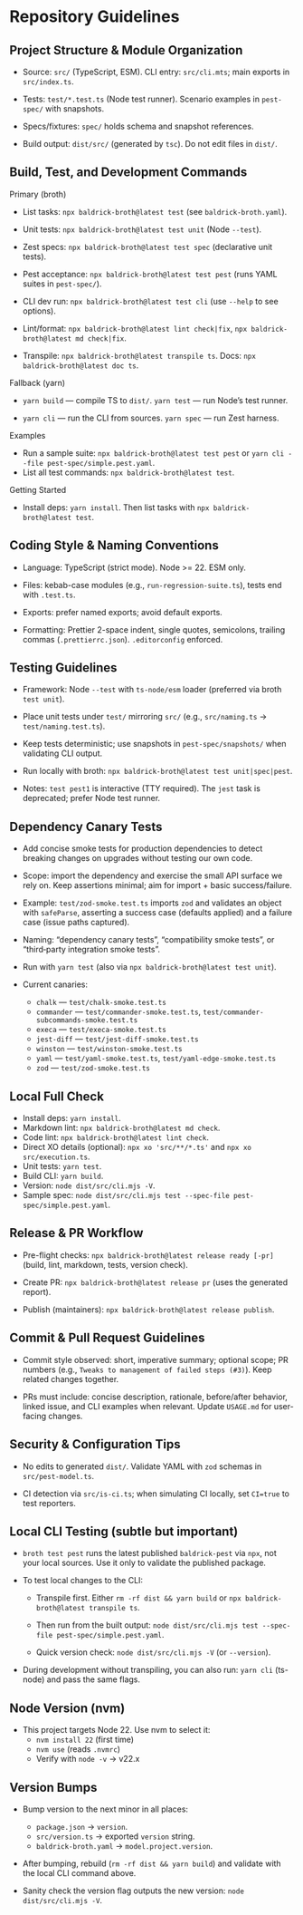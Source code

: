 # Repository Guidelines

## Project Structure & Module Organization

-   Source: `src/` (TypeScript, ESM). CLI entry: `src/cli.mts`; main
    exports in `src/index.ts`.

-   Tests: `test/*.test.ts` (Node test runner). Scenario examples in
    `pest-spec/` with snapshots.

-   Specs/fixtures: `spec/` holds schema and snapshot references.

-   Build output: `dist/src/` (generated by `tsc`). Do not edit files in
    `dist/`.

## Build, Test, and Development Commands

Primary (broth)

-   List tasks: `npx baldrick-broth@latest test` (see
    `baldrick-broth.yaml`).

-   Unit tests: `npx baldrick-broth@latest test unit` (Node `--test`).

-   Zest specs: `npx baldrick-broth@latest test spec` (declarative unit
    tests).

-   Pest acceptance: `npx baldrick-broth@latest test pest` (runs YAML
    suites in `pest-spec/`).

-   CLI dev run: `npx baldrick-broth@latest test cli` (use `--help` to see
    options).

-   Lint/format: `npx baldrick-broth@latest lint check|fix`, `npx
    baldrick-broth@latest md check|fix`.

-   Transpile: `npx baldrick-broth@latest transpile ts`. Docs: `npx
    baldrick-broth@latest doc ts`.

Fallback (yarn)

-   `yarn build` — compile TS to `dist/`. `yarn test` — run Node’s test
    runner.

-   `yarn cli` — run the CLI from sources. `yarn spec` — run Zest harness.

Examples

-   Run a sample suite: `npx baldrick-broth@latest test pest` or `yarn cli --file pest-spec/simple.pest.yaml`.
-   List all test commands: `npx baldrick-broth@latest test`.

Getting Started

-   Install deps: `yarn install`. Then list tasks with `npx
    baldrick-broth@latest test`.

## Coding Style & Naming Conventions

-   Language: TypeScript (strict mode). Node >= 22. ESM only.

-   Files: kebab-case modules (e.g., `run-regression-suite.ts`), tests end
    with `.test.ts`.

-   Exports: prefer named exports; avoid default exports.

-   Formatting: Prettier 2-space indent, single quotes, semicolons,
    trailing commas (`.prettierrc.json`). `.editorconfig` enforced.

## Testing Guidelines

-   Framework: Node `--test` with `ts-node/esm` loader (preferred via broth
    `test unit`).

-   Place unit tests under `test/` mirroring `src/` (e.g., `src/naming.ts`
    → `test/naming.test.ts`).

-   Keep tests deterministic; use snapshots in `pest-spec/snapshots/` when
    validating CLI output.

-   Run locally with broth: `npx baldrick-broth@latest test
    unit|spec|pest`.

-   Notes: `test pest1` is interactive (TTY required). The `jest` task is
    deprecated; prefer Node test runner.

## Dependency Canary Tests

-   Add concise smoke tests for production dependencies to detect breaking
    changes on upgrades without testing our own code.

-   Scope: import the dependency and exercise the small API surface we rely
    on. Keep assertions minimal; aim for import + basic success/failure.

-   Example: `test/zod-smoke.test.ts` imports `zod` and validates an object
    with `safeParse`, asserting a success case (defaults applied) and a
    failure case (issue paths captured).

-   Naming: “dependency canary tests”, “compatibility smoke tests”, or
    “third‑party integration smoke tests”.

-   Run with `yarn test` (also via `npx baldrick-broth@latest test unit`).

-   Current canaries:
    -   `chalk` — `test/chalk-smoke.test.ts`
    -   `commander` — `test/commander-smoke.test.ts`,
        `test/commander-subcommands-smoke.test.ts`
    -   `execa` — `test/execa-smoke.test.ts`
    -   `jest-diff` — `test/jest-diff-smoke.test.ts`
    -   `winston` — `test/winston-smoke.test.ts`
    -   `yaml` — `test/yaml-smoke.test.ts`, `test/yaml-edge-smoke.test.ts`
    -   `zod` — `test/zod-smoke.test.ts`

## Local Full Check

-   Install deps: `yarn install`.
-   Markdown lint: `npx baldrick-broth@latest md check`.
-   Code lint: `npx baldrick-broth@latest lint check`.
-   Direct XO details (optional): `npx xo 'src/**/*.ts'` and `npx xo src/execution.ts`.
-   Unit tests: `yarn test`.
-   Build CLI: `yarn build`.
-   Version: `node dist/src/cli.mjs -V`.
-   Sample spec: `node dist/src/cli.mjs test --spec-file pest-spec/simple.pest.yaml`.

## Release & PR Workflow

-   Pre-flight checks: `npx baldrick-broth@latest release ready [-pr]`
    (build, lint, markdown, tests, version check).

-   Create PR: `npx baldrick-broth@latest release pr` (uses the generated
    report).

-   Publish (maintainers): `npx baldrick-broth@latest release publish`.

## Commit & Pull Request Guidelines

-   Commit style observed: short, imperative summary; optional scope; PR
    numbers (e.g., `Tweaks to management of failed steps (#3)`). Keep
    related changes together.

-   PRs must include: concise description, rationale, before/after
    behavior, linked issue, and CLI examples when relevant. Update
    `USAGE.md` for user-facing changes.

## Security & Configuration Tips

-   No edits to generated `dist/`. Validate YAML with `zod` schemas in
    `src/pest-model.ts`.

-   CI detection via `src/is-ci.ts`; when simulating CI locally, set
    `CI=true` to test reporters.

## Local CLI Testing (subtle but important)

-   `broth test pest` runs the latest published `baldrick-pest` via `npx`,
    not your local sources. Use it only to validate the published package.

-   To test local changes to the CLI:

    -   Transpile first. Either `rm -rf dist && yarn build` or `npx
        baldrick-broth@latest transpile ts`.

    -   Then run from the built output: `node dist/src/cli.mjs test --spec-file
        pest-spec/simple.pest.yaml`.

    -   Quick version check: `node dist/src/cli.mjs -V` (or `--version`).

-   During development without transpiling, you can also run: `yarn cli`
    (ts-node) and pass the same flags.

## Node Version (nvm)

-   This project targets Node 22. Use nvm to select it:
    -   `nvm install 22` (first time)
    -   `nvm use` (reads `.nvmrc`)
    -   Verify with `node -v` → v22.x

## Version Bumps

-   Bump version to the next minor in all places:
    -   `package.json` → `version`.
    -   `src/version.ts` → exported `version` string.
    -   `baldrick-broth.yaml` → `model.project.version`.

-   After bumping, rebuild (`rm -rf dist && yarn build`) and validate with
    the local CLI command above.

-   Sanity check the version flag outputs the new version: `node
    dist/src/cli.mjs -V`.
